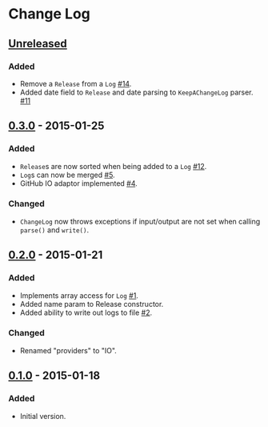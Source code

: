 # Change Log

## [Unreleased][unreleased]
### Added
- Remove a `Release` from a `Log` [#14](https://github.com/stevewest/changelog/issues/14).
- Added date field to `Release` and date parsing to `KeepAChangeLog` parser. [#11](https://github.com/stevewest/changelog/issues/11)

## [0.3.0][0.3.0] - 2015-01-25
### Added
- `Release`s are now sorted when being added to a `Log` [#12](https://github.com/stevewest/changelog/issues/12).
- `Log`s can now be merged [#5](https://github.com/stevewest/changelog/issues/5).
- GitHub IO adaptor implemented [#4](https://github.com/stevewest/changelog/issues/4).

### Changed
- `ChangeLog` now throws exceptions if input/output are not set when calling `parse()` and `write()`.

## [0.2.0][0.2.0] - 2015-01-21
### Added
- Implements array access for `Log` [#1](https://github.com/stevewest/changelog/issues/1).
- Added name param to Release constructor.
- Added ability to write out logs to file [#2](https://github.com/stevewest/changelog/issues/2).

### Changed
- Renamed "providers" to "IO".

## [0.1.0][0.1.0] - 2015-01-18
### Added
- Initial version.

[unreleased]: https://github.com/stevewest/changelog
[0.3.0]: https://github.com/stevewest/changelog/releases/tag/0.3.0
[0.2.0]: https://github.com/stevewest/changelog/releases/tag/0.2.0
[0.1.0]: https://github.com/stevewest/changelog/releases/tag/0.1.0
